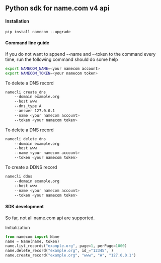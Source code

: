 ## Python sdk for name.com v4 api


#### Installation
```
pip install namecom --upgrade
``` 


#### Command line guide

If you do not want to append --name and --token to the command every time, run the following command should do some help
```bash
export NAMECOM_NAME=<your namecom account>
export NAMECOM_TOKEN=<your namecom token>
```


To delete a DNS record
```bash
namecli create_dns 
    --domain example.org
    --host www
    --dns_type A
    --answer 127.0.0.1
    --name <your namecom account>
    --token <your namecom token>
```

To delete a DNS record
```bash
namecli delete_dns 
    --domain example.org
    --host www
    --name <your namecom account>
    --token <your namecom token>
```

To create a DDNS record
```bash
namecli ddns 
    --domain example.org
    --host www
    --name <your namecom account>
    --token <your namecom token>
```

#### SDK development

So far, not all name.com api are supported.

Initialization
```python
from namecom import Name
name = Name(name, token)
name.list_records("example.org", page=1, perPage=1000)
name.delete_record("example.org", id_="12345", )
name.create_record("example.org", "www", "A", "127.0.0.1")
```


